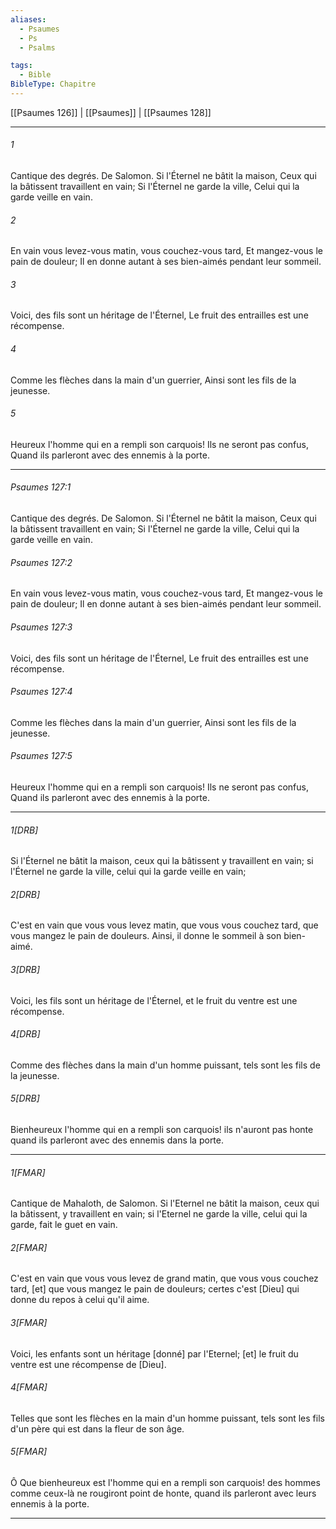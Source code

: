 ```yaml
---
aliases:
  - Psaumes
  - Ps
  - Psalms

tags:
  - Bible
BibleType: Chapitre
---
```

[[Psaumes 126]] | [[Psaumes]] | [[Psaumes 128]]

---
###### 1
Cantique des degrés. De Salomon. Si l'Éternel ne bâtit la maison, Ceux qui la bâtissent travaillent en vain; Si l'Éternel ne garde la ville, Celui qui la garde veille en vain.
###### 2
En vain vous levez-vous matin, vous couchez-vous tard, Et mangez-vous le pain de douleur; Il en donne autant à ses bien-aimés pendant leur sommeil.
###### 3
Voici, des fils sont un héritage de l'Éternel, Le fruit des entrailles est une récompense.
###### 4
Comme les flèches dans la main d'un guerrier, Ainsi sont les fils de la jeunesse.
###### 5
Heureux l'homme qui en a rempli son carquois! Ils ne seront pas confus, Quand ils parleront avec des ennemis à la porte.

---
###### Psaumes 127:1
Cantique des degrés. De Salomon. Si l'Éternel ne bâtit la maison, Ceux qui la bâtissent travaillent en vain; Si l'Éternel ne garde la ville, Celui qui la garde veille en vain.
###### Psaumes 127:2
En vain vous levez-vous matin, vous couchez-vous tard, Et mangez-vous le pain de douleur; Il en donne autant à ses bien-aimés pendant leur sommeil.
###### Psaumes 127:3
Voici, des fils sont un héritage de l'Éternel, Le fruit des entrailles est une récompense.
###### Psaumes 127:4
Comme les flèches dans la main d'un guerrier, Ainsi sont les fils de la jeunesse.
###### Psaumes 127:5
Heureux l'homme qui en a rempli son carquois! Ils ne seront pas confus, Quand ils parleront avec des ennemis à la porte.

---
###### 1[DRB]
Si l'Éternel ne bâtit la maison, ceux qui la bâtissent y travaillent en vain; si l'Éternel ne garde la ville, celui qui la garde veille en vain;
###### 2[DRB]
C'est en vain que vous vous levez matin, que vous vous couchez tard, que vous mangez le pain de douleurs. Ainsi, il donne le sommeil à son bien-aimé.
###### 3[DRB]
Voici, les fils sont un héritage de l'Éternel, et le fruit du ventre est une récompense.
###### 4[DRB]
Comme des flèches dans la main d'un homme puissant, tels sont les fils de la jeunesse.
###### 5[DRB]
Bienheureux l'homme qui en a rempli son carquois! ils n'auront pas honte quand ils parleront avec des ennemis dans la porte.

---
###### 1[FMAR]
Cantique de Mahaloth, de Salomon. Si l'Eternel ne bâtit la maison, ceux qui la bâtissent, y travaillent en vain; si l'Eternel ne garde la ville, celui qui la garde, fait le guet en vain.
###### 2[FMAR]
C'est en vain que vous vous levez de grand matin, que vous vous couchez tard, [et] que vous mangez le pain de douleurs; certes c'est [Dieu] qui donne du repos à celui qu'il aime.
###### 3[FMAR]
Voici, les enfants sont un héritage [donné] par l'Eternel; [et] le fruit du ventre est une récompense de [Dieu].
###### 4[FMAR]
Telles que sont les flèches en la main d'un homme puissant, tels sont les fils d'un père qui est dans la fleur de son âge.
###### 5[FMAR]
Ô Que bienheureux est l'homme qui en a rempli son carquois! des hommes comme ceux-là ne rougiront point de honte, quand ils parleront avec leurs ennemis à la porte.

---
